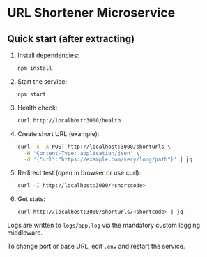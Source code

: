 # URL Shortener Microservice

## Quick start (after extracting)

1. Install dependencies:
   ```bash
   npm install
   ```
2. Start the service:
   ```bash
   npm start
   ```
3. Health check:
   ```bash
   curl http://localhost:3000/health
   ```
4. Create short URL (example):
   ```bash
   curl -s -X POST http://localhost:3000/shorturls \
     -H 'Content-Type: application/json' \
     -d '{"url":"https://example.com/very/long/path"}' | jq
   ```
5. Redirect test (open in browser or use curl):
   ```bash
   curl -I http://localhost:3000/<shortcode>
   ```
6. Get stats:
   ```bash
   curl http://localhost:3000/shorturls/<shortcode> | jq
   ```

Logs are written to `logs/app.log` via the mandatory custom logging middleware.

To change port or base URL, edit `.env` and restart the service.
